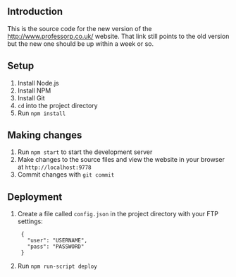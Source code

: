 ## Introduction

This is the source code for the new version of the <http://www.professorp.co.uk/> website. That link still points to the old version but the new one should be up within a week or so. 

## Setup

1. Install Node.js
2. Install NPM
3. Install Git
4. `cd` into the project directory
5. Run `npm install`

## Making changes

1. Run `npm start` to start the development server
2. Make changes to the source files and view the website in your browser at `http://localhost:9778`
3. Commit changes with `git commit`

## Deployment

1. Create a file called `config.json` in the project directory with your FTP settings:

        {
          "user": "USERNAME",
          "pass": "PASSWORD"
        }

2. Run `npm run-script deploy`
